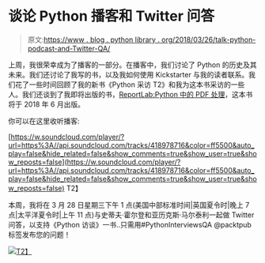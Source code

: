 # 谈论 Python 播客和 Twitter 问答

> 原文:[https://www . blog . python library . org/2018/03/26/talk-python-podcast-and-Twitter-QA/](https://www.blog.pythonlibrary.org/2018/03/26/talk-python-podcast-and-twitter-qa/)

上周，我很荣幸成为了播客的一部分。在播客中，我们讨论了 Python 的历史及其未来。我们还讨论了我写的书，以及我如何使用 Kickstarter 与我的读者联系。我们花了一些时间回顾了我的新书《Python 采访 T2》和我为这本书采访的一些人。我们还谈到了我即将出版的书，[ReportLab:Python 中的 PDF 处理](https://leanpub.com/reportlab)，这本书将于 2018 年 6 月出版。

你可以在这里收听播客:

[https://w.soundcloud.com/player/?url=https%3A//api.soundcloud.com/tracks/418978716&color=ff5500&auto_play=false&hide_related=false&show_comments=true&show_user=true&show_reposts=false](https://w.soundcloud.com/player/?url=https%3A//api.soundcloud.com/tracks/418978716&color=ff5500&auto_play=false&hide_related=false&show_comments=true&show_user=true&show_reposts=false)
T2】

本周，我将在 3 月 28 日星期三下午 1 点(美国中部标准时间|英国夏令时|晚上 7 点|太平洋夏令时|上午 11 点)与史蒂夫·霍尔登和亚历克斯·马尔泰利一起做 Twitter 问答，以支持《Python 访谈》一书..只需用#PythonInterviewsQA @packtpub 标签发布您的问题！

[![](../Images/6ab9c081474a85503a14fa58fa3d45c2.png)T2】](https://www.packtpub.com/web-development/python-interviews)